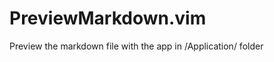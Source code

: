 PreviewMarkdown.vim
===================

Preview the markdown file with the app in /Application/ folder